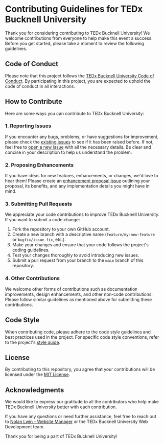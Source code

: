 # Contributing Guidelines for TEDx Bucknell University

Thank you for considering contributing to TEDx Bucknell University! We welcome contributions from everyone to help make this event a success. Before you get started, please take a moment to review the following guidelines.

## Code of Conduct

Please note that this project follows the [TEDx Bucknell University Code of Conduct](CODE_OF_CONDUCT.md). By participating in this project, you are expected to uphold the code of conduct in all interactions.

## How to Contribute

Here are some ways you can contribute to TEDx Bucknell University:

### 1. Reporting Issues

If you encounter any bugs, problems, or have suggestions for improvement, please check the [existing issues](https://github.com/hungngo04/TEDxBucknell2023/issues) to see if it has been raised before. If not, feel free to [open a new issue](https://github.com/hungngo04/TEDxBucknell2023/issues/new) with all the necessary details. Be clear and concise in your description to help us understand the problem.

### 2. Proposing Enhancements

If you have ideas for new features, enhancements, or changes, we'd love to hear them! Please create an [enhancement proposal issue](https://github.com/hungngo04/TEDxBucknell2023/issues/new) outlining your proposal, its benefits, and any implementation details you might have in mind.

### 3. Submitting Pull Requests

We appreciate your code contributions to improve TEDx Bucknell University. If you want to submit a code change:

1. Fork the repository to your own GitHub account.
2. Create a new branch with a descriptive name (`feature/my-new-feature` or `bugfix/issue-fix`, etc.).
3. Make your changes and ensure that your code follows the project's coding guidelines.
4. Test your changes thoroughly to avoid introducing new issues.
5. Submit a pull request from your branch to the `main` branch of this repository.

### 4. Other Contributions

We welcome other forms of contributions such as documentation improvements, design enhancements, and other non-code contributions. Please follow similar guidelines as mentioned above for submitting these contributions.

## Code Style

When contributing code, please adhere to the code style guidelines and best practices used in the project. For specific code style conventions, refer to the project's [style guide](STYLE_GUIDE.md).

## License

By contributing to this repository, you agree that your contributions will be licensed under the [MIT License](LICENSE).

## Acknowledgments

We would like to express our gratitude to all the contributors who help make TEDx Bucknell University better with each contribution.

If you have any questions or need further assistance, feel free to reach out to [Nolan Lwin - Website Manager](nl020@bucknell.edu) or the TEDx Bucknell University Web Development team.

Thank you for being a part of TEDx Bucknell University!

